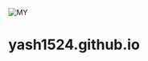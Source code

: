 ![MY](https://user-images.githubusercontent.com/94754111/147836578-28e8050e-7336-44c7-a997-b5d25ec03c69.jpeg)
# yash1524.github.io
